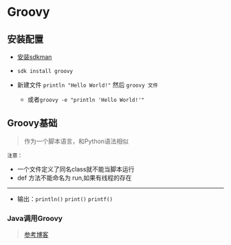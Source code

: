 # Groovy

## 安装配置
- [安装sdkman](./Linux/usually_app.md)
- `sdk install groovy`

- 新建文件 `println "Hello World!"` 然后 `groovy 文件`
    - 或者`groovy -e "println 'Hello World!'"`
    
## Groovy基础
> 作为一个脚本语言，和Python语法相似

`注意：`
- 一个文件定义了同名class就不能当脚本运行
- def 方法不能命名为 run,如果有线程的存在

***************
- 输出：`println()` `print()` `printf()`

### Java调用Groovy
> [参考博客](http://www.tuicool.com/articles/i6raAv)


